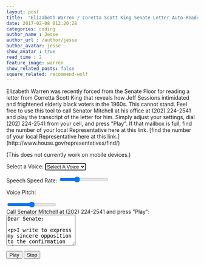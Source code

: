 ```yaml
---
layout: post
title:  "Elizabeth Warren / Coretta Scott King Senate Letter Auto-Reader"
date: 2017-02-08 012:20:28
categories: coding
author_name : Jesse
author_url : /author/jesse
author_avatar: jesse
show_avatar : true
read_time : 2
feature_image: warren
show_related_posts: false
square_related: recommend-wolf
---
```

<p>Elizabeth Warren was recently forced from the Senate Floor for reading a letter from Corretta Scott King that reveals how Jeff Sessions intimidated and frightened elderly black voters in the 1960s. This cannot stand. Feel free to use this tool to call Senator Mitchell at his office at (202) 224-2541 and play the transcript of the letter for him. Simply adjust your settings, dial (202) 224-2541 from your cell, and press "Play". If that mailbox is full, find the number of your local Representative here at this link. [find the number of your local Representative here at this link.](http://www.house.gov/representatives/find/)


 (This does not currently work on mobile devices.)</p>

  <label for="rate">Select a Voice:</label>
  <select name="voice" id="voices" class="form-control" autofocus>
    <option value="">Select A Voice</option>
  </select>


  <label for="rate">Speech Speed Rate:</label>
  <input name="rate" type="range" min="0" max="3" value="1" step="0.1">

  <label for="pitch">Voice Pitch:</label>

  <input name="pitch" type="range" min="0" max="2" step="0.1">
  <br>
  <label for="rate">Call Senator Mitchell at (202) 224-2541 and press "Play":</label>
  <textarea class="form-control" rows="5" name="text">Dear Senate:

I write to express my sincere opposition to the confirmation of Jefferson B. Sessions as a federal district court judge for the Southern District of Alabama. My professional and personal roots in Alabama are deep and lasting. Anyone who has used the power of his office as United States Attorney to intimidate and chill the free exercise of the ballot by citizens should not be elevated to our courts. Mr. Sessions has used the awesome powers of his office in a shabby attempt to intimidate and frighten elderly black voters. For this reprehensible conduct, he should not be rewarded with a federal judgeship.

I regret that a long-standing commitment prevents me from appearing in person to testify against this nominee. However, I have attached a copy of my statement opposing Mr. Sessions’ confirmation and I request that my statement as well as this be made a part of the hearing record.

I do sincerely urge you to oppose the confirmation of Mr. Sessions.

Sincerely,

Coretta Scott King</textarea>
  <br>

  <button id="speak" class="btn btn-success">Play</button>
  <button id="stop" class="btn btn-danger">Stop</button>


<script>
const msg = new SpeechSynthesisUtterance();
let voices = [];
const voicesDropdown = document.querySelector('[name="voice"]');
const options = document.querySelectorAll('[type="range"], [name="text"]');
const speakButton = document.querySelector('#speak');
const stopButton = document.querySelector('#stop');
msg.text = document.querySelector('[name="text"]').value;

function populateVoices() {
voices = this.getVoices();
voicesDropdown.innerHTML = voices
  .filter(voice => voice.lang.includes('en'))
  .map(voice => `<option value="${voice.name}">${voice.name} (${voice.lang})</option>`)
  .join('');
}

function setVoice() {
msg.voice = voices.find(voice => voice.name === this.value);
toggle();
}

function toggle(startOver = true) {
speechSynthesis.cancel();
if (startOver) {
  speechSynthesis.speak(msg);
}
}

function setOption() {
console.log(this.name, this.value);
msg[this.name] = this.value;
toggle();
}

speechSynthesis.addEventListener('voiceschanged', populateVoices);
voicesDropdown.addEventListener('change', setVoice);
options.forEach(option => option.addEventListener('change', setOption));
speakButton.addEventListener('click', toggle);
stopButton.addEventListener('click', () => toggle(false));

</script>
